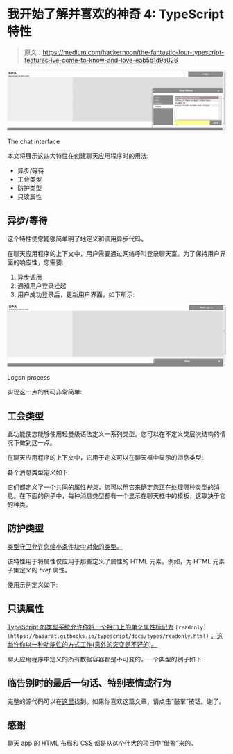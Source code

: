 # 我开始了解并喜欢的神奇 4: TypeScript 特性

> 原文：<https://medium.com/hackernoon/the-fantastic-four-typescript-features-ive-come-to-know-and-love-eab5b1d9a026>

![](img/78c03ff097429bc24d1f62740d466a34.png)

The chat interface

本文将展示这四大特性在创建聊天应用程序时的用法:

*   异步/等待
*   工会类型
*   防护类型
*   只读属性

## 异步/等待

这个特性使您能够简单明了地定义和调用异步代码。

在聊天应用程序的上下文中，用户需要通过网络呼叫登录聊天室。为了保持用户界面的响应性，您需要:

1.  异步调用
2.  通知用户登录挂起
3.  用户成功登录后，更新用户界面，如下所示:

![](img/abdfaac823befc89d5e80839757aa94e.png)

Logon process

实现这一点的代码非常简单:

## 工会类型

此功能使您能够使用轻量级语法定义一系列类型。您可以在不定义类层次结构的情况下做到这一点。

在聊天应用程序的上下文中，它用于定义可以在聊天框中显示的消息类型:

各个消息类型定义如下:

它们都定义了一个共同的属性*种类*，您可以用它来确定您正在处理哪种类型的消息。在下面的例子中，每种消息类型都有一个显示在聊天框中的模板，这取决于它的种类。

## 防护类型

[类型守卫允许您缩小条件块中对象的类型。](https://basarat.gitbooks.io/typescript/docs/types/typeGuard.html)

该特性用于将属性仅应用于那些定义了属性的 HTML 元素。例如，为 HTML 元素子集定义的 *href* 属性。

使用示例定义如下:

## 只读属性

[TypeScript 的类型系统允许你将一个接口上的单个属性标记为](https://basarat.gitbooks.io/typescript/docs/types/readonly.html) `[readonly](https://basarat.gitbooks.io/typescript/docs/types/readonly.html)` [。这允许你以一种功能性的方式工作(意外的突变是不好的)。](https://basarat.gitbooks.io/typescript/docs/types/readonly.html)

聊天应用程序中定义的所有数据容器都是不可变的。一个典型的例子如下:

## 临告别时的最后一句话、特别表情或行为

完整的源代码可以在[这里](https://github.com/Muigai/ChatApp)找到。如果你喜欢这篇文章，请点击“鼓掌”按钮。谢了。

## 感谢

聊天 app 的 [HTML](https://hackernoon.com/tagged/html) 布局和 [CSS](https://hackernoon.com/tagged/css) 都是从这个[伟大的项目](https://github.com/mmikowski/spa)中“借鉴”来的。